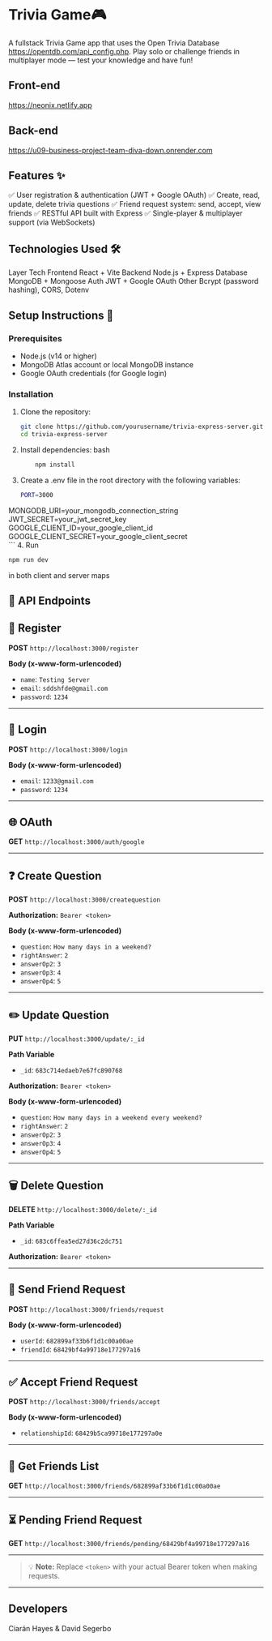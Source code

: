 # Trivia Game🎮

A fullstack Trivia Game app that uses the Open Trivia Database https://opentdb.com/api_config.php. Play solo or challenge friends in multiplayer mode — test your knowledge and have fun!

## Front-end 
https://neonix.netlify.app

## Back-end
https://u09-business-project-team-diva-down.onrender.com

## Features ✨

✅ User registration & authentication (JWT + Google OAuth) ✅ Create, read, update, delete trivia questions ✅ Friend request system: send, accept, view friends ✅ RESTful API built with Express ✅ Single-player & multiplayer support (via WebSockets)

## Technologies Used 🛠️

Layer	Tech
Frontend	React + Vite
Backend	Node.js + Express
Database	MongoDB + Mongoose
Auth	JWT + Google OAuth
Other	Bcrypt (password hashing), CORS, Dotenv
## Setup Instructions 🚀

### Prerequisites

- Node.js (v14 or higher)
- MongoDB Atlas account or local MongoDB instance
- Google OAuth credentials (for Google login)

### Installation

1. Clone the repository:
   ```bash
   git clone https://github.com/yourusername/trivia-express-server.git
   cd trivia-express-server
   ```
2. Install dependencies:
bash
    ```bash
        npm install
    ```
3. Create a .env file in the root directory with the following variables:
    ```bash
    PORT=3000
MONGODB_URI=your_mongodb_connection_string
JWT_SECRET=your_jwt_secret_key
GOOGLE_CLIENT_ID=your_google_client_id
GOOGLE_CLIENT_SECRET=your_google_client_secret    
    ```
4. Run
```bash
npm run dev
```
in both client and server maps

## 📌 API Endpoints

## 📝 **Register**

**POST**
`http://localhost:3000/register`

**Body (x-www-form-urlencoded)**

* `name`: `Testing Server`
* `email`: `sddshfde@gmail.com`
* `password`: `1234`

---

## 🔑 **Login**

**POST**
`http://localhost:3000/login`

**Body (x-www-form-urlencoded)**

* `email`: `1233@gmail.com`
* `password`: `1234`

---

## 🌐 **OAuth**

**GET**
`http://localhost:3000/auth/google`

---

## ❓ **Create Question**

**POST**
`http://localhost:3000/createquestion`

**Authorization:**
`Bearer <token>`

**Body (x-www-form-urlencoded)**

* `question`: `How many days in a weekend?`
* `rightAnswer`: `2`
* `answerOp2`: `3`
* `answerOp3`: `4`
* `answerOp4`: `5`

---

## ✏️ **Update Question**

**PUT**
`http://localhost:3000/update/:_id`

**Path Variable**

* `_id`: `683c714edaeb7e67fc890768`

**Authorization:**
`Bearer <token>`

**Body (x-www-form-urlencoded)**

* `question`: `How many days in a weekend every weekend?`
* `rightAnswer`: `2`
* `answerOp2`: `3`
* `answerOp3`: `4`
* `answerOp4`: `5`

---

## 🗑️ **Delete Question**

**DELETE**
`http://localhost:3000/delete/:_id`

**Path Variable**

* `_id`: `683c6ffea5ed27d36c2dc751`

**Authorization:**
`Bearer <token>`

---

## 🤝 **Send Friend Request**

**POST**
`http://localhost:3000/friends/request`

**Body (x-www-form-urlencoded)**

* `userId`: `682899af33b6f1d1c00a00ae`
* `friendId`: `68429bf4a99718e177297a16`

---

## ✅ **Accept Friend Request**

**POST**
`http://localhost:3000/friends/accept`

**Body (x-www-form-urlencoded)**

* `relationshipId`: `68429b5ca99718e177297a0e`

---

## 👥 **Get Friends List**

**GET**
`http://localhost:3000/friends/682899af33b6f1d1c00a00ae`

---

## ⏳ **Pending Friend Request**

**GET**
`http://localhost:3000/friends/pending/68429bf4a99718e177297a16`

---

> 💡 **Note:** Replace `<token>` with your actual Bearer token when making requests.

---

## Developers
Ciarán Hayes & David Segerbo


